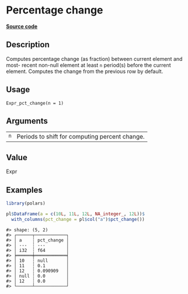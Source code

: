 
# Percentage change

[**Source code**](https://github.com/pola-rs/r-polars/tree/53c7d964901ed4a019998e89aff8c6d44691d793/R/expr__expr.R#L2699)

## Description

Computes percentage change (as fraction) between current element and
most- recent non-null element at least <code>n</code> period(s) before
the current element. Computes the change from the previous row by
default.

## Usage

<pre><code class='language-R'>Expr_pct_change(n = 1)
</code></pre>

## Arguments

<table>
<tr>
<td style="white-space: nowrap; font-family: monospace; vertical-align: top">
<code id="Expr_pct_change_:_n">n</code>
</td>
<td>
Periods to shift for computing percent change.
</td>
</tr>
</table>

## Value

Expr

## Examples

``` r
library(polars)

pl$DataFrame(a = c(10L, 11L, 12L, NA_integer_, 12L))$
  with_columns(pct_change = pl$col("a")$pct_change())
```

    #> shape: (5, 2)
    #> ┌──────┬────────────┐
    #> │ a    ┆ pct_change │
    #> │ ---  ┆ ---        │
    #> │ i32  ┆ f64        │
    #> ╞══════╪════════════╡
    #> │ 10   ┆ null       │
    #> │ 11   ┆ 0.1        │
    #> │ 12   ┆ 0.090909   │
    #> │ null ┆ 0.0        │
    #> │ 12   ┆ 0.0        │
    #> └──────┴────────────┘
